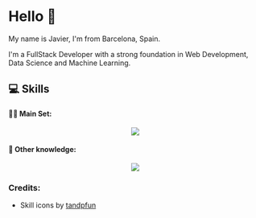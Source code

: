 <h1 align="left">Hello 👋</h1>
<p>My name is Javier, I'm from Barcelona, ​​Spain.</p>
<p>I'm a FullStack Developer with a strong foundation in Web Development, Data Science and Machine Learning.</p>

<h2>💻 Skills</h2>
<h4>👨‍💻 Main Set:</h4>
<p align="center">
  <img src="https://skillicons.dev/icons?i=nodejs,ts,express,jest,java,py,fastapi,pytorch,postgres,mongodb,redis,git,docker,sequelize&perline=7" />
</p>
<h4>🧰 Other knowledge:</h4>
<p align="center">
  <img src="https://skillicons.dev/icons?i=html,css,js,r,cpp,haskell,latex,astro,tailwind,mysql,sqlite,nginx,linux,bash,deno,electron,npm,pnpm,androidstudio,postman,vim,vite,githubactions,jenkins,kubernetes,anaconda,opencv,arduino,bootstrap,flask,nextjs,prisma,rabbitmq,react,regex,sketchup,threejs,wasm&perline=10" />
</p>

<h3>Credits:</h3>
<ul>
  <li>Skill icons by <a href="https://github.com/tandpfun/skill-icons">tandpfun</a></li>
</ul>

